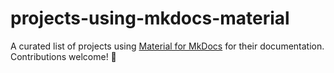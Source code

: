# projects-using-mkdocs-material
A curated list of projects using [Material for MkDocs](https://github.com/squidfunk/mkdocs-material) for their documentation. Contributions welcome! 🚀
